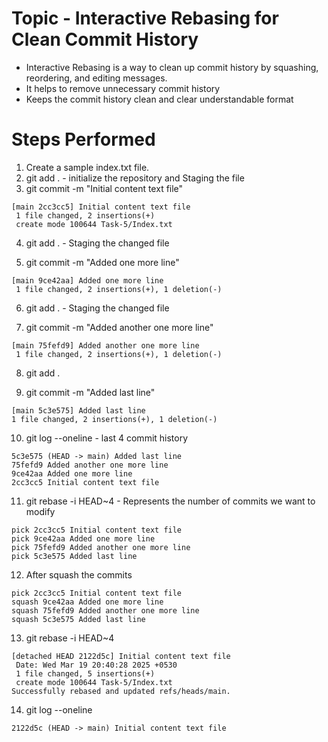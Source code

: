 # Topic - Interactive Rebasing for Clean Commit History

- Interactive Rebasing is a way to clean up commit history by squashing, reordering, and editing messages.
- It helps to remove unnecessary commit history
- Keeps the commit history clean and clear understandable format


# Steps Performed
1. Create a sample index.txt file.
2. git add . - initialize the repository and Staging the file
3. git commit -m "Initial content text file"
```
[main 2cc3cc5] Initial content text file
 1 file changed, 2 insertions(+)
 create mode 100644 Task-5/Index.txt
```

4. git add . - Staging the changed file

5. git commit -m "Added one more line"
```
[main 9ce42aa] Added one more line
 1 file changed, 2 insertions(+), 1 deletion(-)
```

6. git add . - Staging the changed file

7. git commit -m "Added another one more line"
```
[main 75fefd9] Added another one more line
 1 file changed, 2 insertions(+), 1 deletion(-)
```
8. git add .

9. git commit -m "Added last line" 

```
[main 5c3e575] Added last line
1 file changed, 2 insertions(+), 1 deletion(-)
```

10. git log --oneline - last 4 commit history
```
5c3e575 (HEAD -> main) Added last line
75fefd9 Added another one more line
9ce42aa Added one more line
2cc3cc5 Initial content text file
```

11. git rebase -i HEAD~4  - Represents the number of commits we want to modify
```
pick 2cc3cc5 Initial content text file
pick 9ce42aa Added one more line
pick 75fefd9 Added another one more line
pick 5c3e575 Added last line
```

12. After squash the commits 
```
pick 2cc3cc5 Initial content text file
squash 9ce42aa Added one more line
squash 75fefd9 Added another one more line
squash 5c3e575 Added last line
```

13. git rebase -i HEAD~4
```
[detached HEAD 2122d5c] Initial content text file
 Date: Wed Mar 19 20:40:28 2025 +0530
 1 file changed, 5 insertions(+)
 create mode 100644 Task-5/Index.txt
Successfully rebased and updated refs/heads/main.
```

14. git log --oneline
```
2122d5c (HEAD -> main) Initial content text file
```